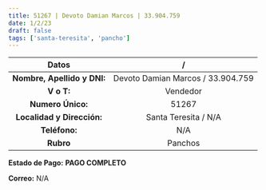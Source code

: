 ```yaml
---
title: 51267 | Devoto Damian Marcos | 33.904.759
date: 1/2/23
draft: false
tags: ['santa-teresita', 'pancho']
---
```


|          **Datos**          |                 /                 |
|:---------------------------:|:---------------------------------:|
| **Nombre, Apellido y DNI:** | Devoto Damian Marcos / 33.904.759 |
|          **V o T:**         |              Vendedor             |
|      **Numero Único:**      |               51267               |
|  **Localidad y Dirección:** |        Santa Teresita / N/A       |
|        **Teléfono:**        |                N/A                |
|          **Rubro**          |                Panchos                |

**Estado de Pago:** **PAGO COMPLETO**

**Correo:** N/A
